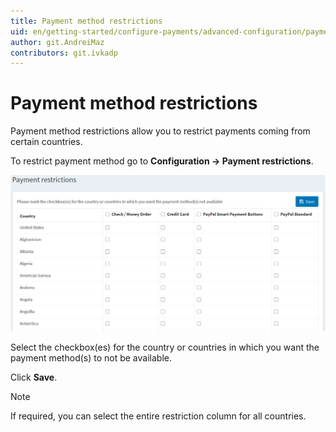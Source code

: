 ```yaml
---
title: Payment method restrictions
uid: en/getting-started/configure-payments/advanced-configuration/payment-method-restrictions
author: git.AndreiMaz
contributors: git.ivkadp
---
```


# Payment method restrictions

Payment method restrictions allow you to restrict payments coming from certain countries.

To restrict payment method go to **Configuration → Payment restrictions**.

![paymentmethodrestrictions](_static/payment-method-restrictions/paymentmethodrestrictions.jpg)

Select the checkbox(es) for the country or countries in which you want the payment method(s) to not be available.

Click **Save**.

> [!NOTE]
> 
> If required, you can select the entire restriction column for all countries.
